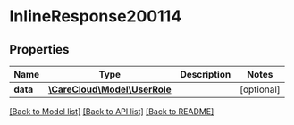 # InlineResponse200114

## Properties
Name | Type | Description | Notes
------------ | ------------- | ------------- | -------------
**data** | [**\CareCloud\Model\UserRole**](UserRole.md) |  | [optional] 

[[Back to Model list]](../../README.md#documentation-for-models) [[Back to API list]](../../README.md#documentation-for-api-endpoints) [[Back to README]](../../README.md)

